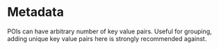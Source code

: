 # Metadata

POIs can have arbitrary number of key value pairs. Useful for grouping, adding unique key value pairs here is strongly recommended against.


